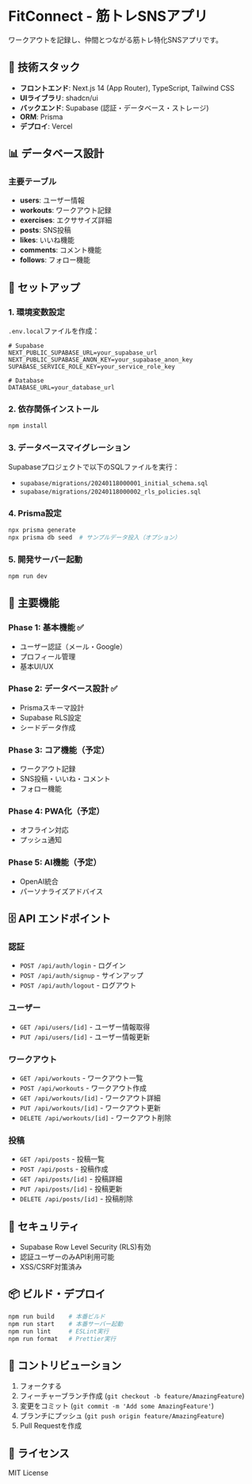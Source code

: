 # FitConnect - 筋トレSNSアプリ

ワークアウトを記録し、仲間とつながる筋トレ特化SNSアプリです。

## 🚀 技術スタック

- **フロントエンド**: Next.js 14 (App Router), TypeScript, Tailwind CSS
- **UIライブラリ**: shadcn/ui
- **バックエンド**: Supabase (認証・データベース・ストレージ)
- **ORM**: Prisma
- **デプロイ**: Vercel

## 📊 データベース設計

### 主要テーブル

- **users**: ユーザー情報
- **workouts**: ワークアウト記録
- **exercises**: エクササイズ詳細
- **posts**: SNS投稿
- **likes**: いいね機能
- **comments**: コメント機能
- **follows**: フォロー機能

## 🔧 セットアップ

### 1. 環境変数設定

`.env.local`ファイルを作成：

```env
# Supabase
NEXT_PUBLIC_SUPABASE_URL=your_supabase_url
NEXT_PUBLIC_SUPABASE_ANON_KEY=your_supabase_anon_key
SUPABASE_SERVICE_ROLE_KEY=your_service_role_key

# Database
DATABASE_URL=your_database_url
```

### 2. 依存関係インストール

```bash
npm install
```

### 3. データベースマイグレーション

Supabaseプロジェクトで以下のSQLファイルを実行：

- `supabase/migrations/20240118000001_initial_schema.sql`
- `supabase/migrations/20240118000002_rls_policies.sql`

### 4. Prisma設定

```bash
npx prisma generate
npx prisma db seed  # サンプルデータ投入（オプション）
```

### 5. 開発サーバー起動

```bash
npm run dev
```

## 📱 主要機能

### Phase 1: 基本機能 ✅

- ユーザー認証（メール・Google）
- プロフィール管理
- 基本UI/UX

### Phase 2: データベース設計 ✅

- Prismaスキーマ設計
- Supabase RLS設定
- シードデータ作成

### Phase 3: コア機能（予定）

- ワークアウト記録
- SNS投稿・いいね・コメント
- フォロー機能

### Phase 4: PWA化（予定）

- オフライン対応
- プッシュ通知

### Phase 5: AI機能（予定）

- OpenAI統合
- パーソナライズアドバイス

## 🗄️ API エンドポイント

### 認証

- `POST /api/auth/login` - ログイン
- `POST /api/auth/signup` - サインアップ
- `POST /api/auth/logout` - ログアウト

### ユーザー

- `GET /api/users/[id]` - ユーザー情報取得
- `PUT /api/users/[id]` - ユーザー情報更新

### ワークアウト

- `GET /api/workouts` - ワークアウト一覧
- `POST /api/workouts` - ワークアウト作成
- `GET /api/workouts/[id]` - ワークアウト詳細
- `PUT /api/workouts/[id]` - ワークアウト更新
- `DELETE /api/workouts/[id]` - ワークアウト削除

### 投稿

- `GET /api/posts` - 投稿一覧
- `POST /api/posts` - 投稿作成
- `GET /api/posts/[id]` - 投稿詳細
- `PUT /api/posts/[id]` - 投稿更新
- `DELETE /api/posts/[id]` - 投稿削除

## 🔐 セキュリティ

- Supabase Row Level Security (RLS)有効
- 認証ユーザーのみAPI利用可能
- XSS/CSRF対策済み

## 📦 ビルド・デプロイ

```bash
npm run build    # 本番ビルド
npm run start    # 本番サーバー起動
npm run lint     # ESLint実行
npm run format   # Prettier実行
```

## 🤝 コントリビューション

1. フォークする
2. フィーチャーブランチ作成 (`git checkout -b feature/AmazingFeature`)
3. 変更をコミット (`git commit -m 'Add some AmazingFeature'`)
4. ブランチにプッシュ (`git push origin feature/AmazingFeature`)
5. Pull Requestを作成

## 📄 ライセンス

MIT License
